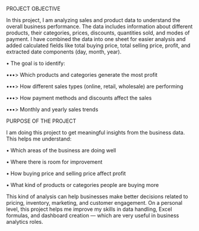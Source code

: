 PROJECT OBJECTIVE



In this project, I am analyzing sales and product data to understand the overall business performance. The data includes information about different products, their categories, prices, discounts, quantities sold, and modes of payment. I have combined the data into one sheet for easier analysis and added calculated fields like total buying price, total selling price, profit, and extracted date components (day, month, year).

• The goal is to identify:

   •••> Which products and categories generate the most profit
   
   •••>	How different sales types (online, retail, wholesale) are performing
   
   •••>	How payment methods and discounts affect the sales
   
   •••>	Monthly and yearly sales trends

   

PURPOSE OF THE PROJECT



I am doing this project to get meaningful insights from the business data. This helps me understand:

   •	Which areas of the business are doing well
   
   •     Where there is room for improvement
   
   •    How buying price and selling price affect profit
   
   •	What kind of products or categories people are buying more

This kind of analysis can help businesses make better decisions related to pricing, inventory, marketing, and customer engagement.
On a personal level, this project helps me improve my skills in data handling, Excel formulas, and dashboard creation — which are very useful in business analytics roles.
	


